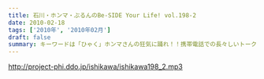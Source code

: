 ```yaml
---
title: 石川・ホンマ・ぶるんのBe-SIDE Your Life! vol.198-2
date: 2010-02-18
tags: ['2010年', '2010年02月']
draft: false
summary: キーワードは「ひゃく」ホンマさんの狂気に踊れ！！携帯電話での長々しいトークはご愛敬で。NAMAE
---
```


http://project-phi.ddo.jp/ishikawa/ishikawa198_2.mp3
